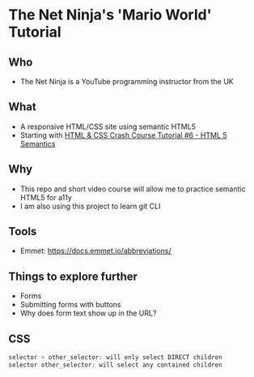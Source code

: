 # The Net Ninja's 'Mario World' Tutorial

## Who

- The Net Ninja is a YouTube programming instructor from the UK

## What

- A responsive HTML/CSS site using semantic HTML5
- Starting with [HTML & CSS Crash Course Tutorial #6 - HTML 5 Semantics](https://www.youtube.com/watch?v=kGW8Al_cga4&list=PL4cUxeGkcC9ivBf_eKCPIAYXWzLlPAm6G&index=6)

## Why

- This repo and short video course will allow me to practice semantic HTML5 for a11y
- I am also using this project to learn git CLI

## Tools

- Emmet: https://docs.emmet.io/abbreviations/

## Things to explore further

- Forms
- Submitting forms with buttons
- Why does form text show up in the URL?

## CSS

```css
selector > other_selector: will only select DIRECT children
selector other_selector: will select any contained children
```
